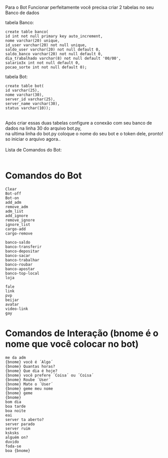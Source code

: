 Para o Bot Funcionar perfeitamente você precisa criar 2 tabelas no seu Banco de dados

tabela Banco:

```
create table banco(
id int not null primary key auto_increment,
nome varchar(20) unique,
id_user varchar(20) not null unique,
saldo_user varchar(20) not null default 0,
saldo_banco varchar(20) not null default 0,
dia_trabalhado varchar(8) not null default '00/00',
salario3x int not null default 0,
pocao_sorte int not null default 0);
```

tabela Bot:

```
create table bot(
id varchar(25),
nome varchar(30),
server_id varchar(25),
server_name varchar(30),
status varchar(10));
```
</br>
Após criar essas duas tabelas configure a conexão com seu banco de dados na linha 30 do arquivo bot.py, </br>
na ultima linha do bot.py coloque o nome do seu bot e o token dele, pronto! so iniciar o arquivo agora..</br>
</br>
Lista de Comandos do Bot:</br>
</br>

# Comandos do Bot
```
Clear
Bot-off
Bot-on
add_adm
remove_adm
adm_list
add_ignore
remove_ignore
ignore_list
cargo-add
cargo-remove

banco-saldo
banco-transferir
banco-depositar 
banco-sacar
banco-trabalhar 
banco-roubar
banco-apostar
banco-top-local 
loja

fale
link
pvp
beijar
avatar
video-link
gay
```
# Comandos de Interação (bnome é o nome que você colocar no bot)
```
me da adm
{bnome} você é ´Algo´
{bnome} Quantas horas?
{bnome} Que dia é hoje?
{bnome} você prefere ´Coisa´ ou ´Coisa´
{bnome} Roube ´User´
{bnome} Mate o ´User´
{bnome} geme meu nome
{bnome} geme
{bnome}
bom dia
boa tarde
boa noite
eai
server ta aberto?
server parado
server ruim
ksksks
alguém on?
duvido
foda-se
boa {bnome}
```
